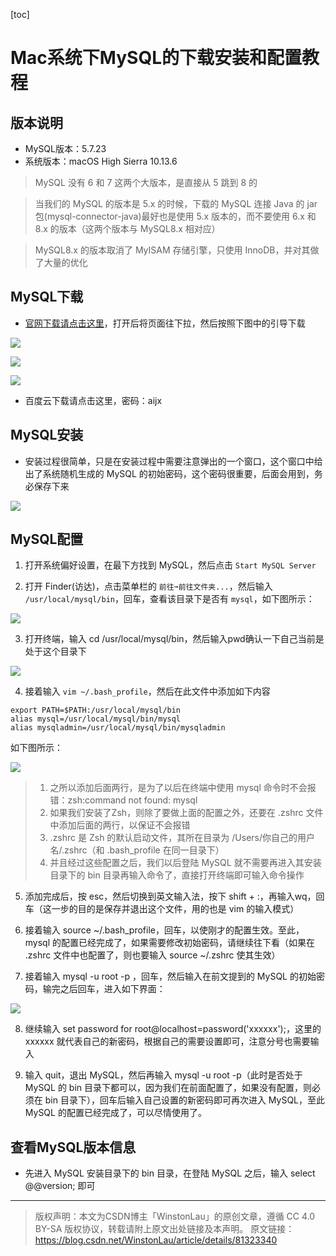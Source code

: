 [toc]

# Mac系统下MySQL的下载安装和配置教程


## 版本说明
- MySQL版本：5.7.23
- 系统版本：macOS High Sierra 10.13.6

> MySQL 没有 6 和 7 这两个大版本，是直接从 5 跳到 8 的

> 当我们的 MySQL 的版本是 5.x 的时候，下载的 MySQL 连接 Java 的 jar 包(mysql-connector-java)最好也是使用 5.x 版本的，而不要使用 6.x 和 8.x 的版本（这两个版本与 MySQL8.x 相对应）

>  MySQL8.x 的版本取消了 MyISAM 存储引擎，只使用 InnoDB，并对其做了大量的优化

## MySQL下载

- [官网下载请点击这里](https://dev.mysql.com/downloads/mysql/)，打开后将页面往下拉，然后按照下图中的引导下载

![](https://img-blog.csdn.net/20180801010455348?watermark/2/text/aHR0cHM6Ly9ibG9nLmNzZG4ubmV0L1dpbnN0b25MYXU=/font/5a6L5L2T/fontsize/400/fill/I0JBQkFCMA==/dissolve/70)

![](https://img-blog.csdn.net/20180801010908600?watermark/2/text/aHR0cHM6Ly9ibG9nLmNzZG4ubmV0L1dpbnN0b25MYXU=/font/5a6L5L2T/fontsize/400/fill/I0JBQkFCMA==/dissolve/70)

![](https://img-blog.csdn.net/20180801010928539?watermark/2/text/aHR0cHM6Ly9ibG9nLmNzZG4ubmV0L1dpbnN0b25MYXU=/font/5a6L5L2T/fontsize/400/fill/I0JBQkFCMA==/dissolve/70)

- 百度云下载请点击这里，密码：aijx

## MySQL安装

- 安装过程很简单，只是在安装过程中需要注意弹出的一个窗口，这个窗口中给出了系统随机生成的 MySQL 的初始密码，这个密码很重要，后面会用到，务必保存下来

![](https://img-blog.csdn.net/20180801011837729?watermark/2/text/aHR0cHM6Ly9ibG9nLmNzZG4ubmV0L1dpbnN0b25MYXU=/font/5a6L5L2T/fontsize/400/fill/I0JBQkFCMA==/dissolve/70)



## MySQL配置

1. 打开系统偏好设置，在最下方找到 MySQL，然后点击 `Start MySQL Server`

2. 打开 Finder(访达)，点击菜单栏的 `前往➞前往文件夹...`，然后输入 `/usr/local/mysql/bin`，回车，查看该目录下是否有 `mysql`，如下图所示：

![](https://img-blog.csdn.net/20180801130423122?watermark/2/text/aHR0cHM6Ly9ibG9nLmNzZG4ubmV0L1dpbnN0b25MYXU=/font/5a6L5L2T/fontsize/400/fill/I0JBQkFCMA==/dissolve/70)



3. 打开终端，输入 cd /usr/local/mysql/bin，然后输入pwd确认一下自己当前是处于这个目录下

![](https://img-blog.csdnimg.cn/20190806161354551.png?x-oss-process=image/watermark,type_ZmFuZ3poZW5naGVpdGk,shadow_10,text_aHR0cHM6Ly9ibG9nLmNzZG4ubmV0L1dpbnN0b25MYXU=,size_16,color_FFFFFF,t_70)



4. 接着输入 `vim ~/.bash_profile`，然后在此文件中添加如下内容




```
export PATH=$PATH:/usr/local/mysql/bin
alias mysql=/usr/local/mysql/bin/mysql
alias mysqladmin=/usr/local/mysql/bin/mysqladmin
```

如下图所示：

![](https://img-blog.csdnimg.cn/20190806162118852.png?x-oss-process=image/watermark,type_ZmFuZ3poZW5naGVpdGk,shadow_10,text_aHR0cHM6Ly9ibG9nLmNzZG4ubmV0L1dpbnN0b25MYXU=,size_16,color_FFFFFF,t_70)



> 1. 之所以添加后面两行，是为了以后在终端中使用 mysql 命令时不会报错：zsh:command not found: mysql
> 2. 如果我们安装了Zsh，则除了要做上面的配置之外，还要在 .zshrc 文件中添加后面的两行，以保证不会报错
> 3. .zshrc 是 Zsh 的默认启动文件，其所在目录为 /Users/你自己的用户名/.zshrc（和 .bash_profile 在同一目录下）
> 4. 并且经过这些配置之后，我们以后登陆 MySQL 就不需要再进入其安装目录下的 bin 目录再输入命令了，直接打开终端即可输入命令操作

5. 添加完成后，按 esc，然后切换到英文输入法，按下 shift + :，再输入wq，回车（这一步的目的是保存并退出这个文件，用的也是 vim 的输入模式）

6. 接着输入 source ~/.bash_profile，回车，以使刚才的配置生效。至此，mysql 的配置已经完成了，如果需要修改初始密码，请继续往下看（如果在 .zshrc 文件中也配置了，则也要输入 source ~/.zshrc 使其生效）

7. 接着输入 mysql -u root -p ，回车，然后输入在前文提到的 MySQL 的初始密码，输完之后回车，进入如下界面：

![](https://img-blog.csdn.net/20180801180633279?watermark/2/text/aHR0cHM6Ly9ibG9nLmNzZG4ubmV0L1dpbnN0b25MYXU=/font/5a6L5L2T/fontsize/400/fill/I0JBQkFCMA==/dissolve/70)

8. 继续输入 set password for root@localhost=password('xxxxxx');，这里的 xxxxxx 就代表自己的新密码，根据自己的需要设置即可，注意分号也需要输入

9. 输入 quit，退出 MySQL，然后再输入 mysql -u root -p（此时是否处于 MySQL 的 bin 目录下都可以，因为我们在前面配置了，如果没有配置，则必须在 bin 目录下），回车后输入自己设置的新密码即可再次进入 MySQL，至此 MySQL 的配置已经完成了，可以尽情使用了。

## 查看MySQL版本信息
- 先进入 MySQL 安装目录下的 bin 目录，在登陆 MySQL 之后，输入 select @@version; 即可

<hr/>

> 版权声明：本文为CSDN博主「WinstonLau」的原创文章，遵循 CC 4.0 BY-SA 版权协议，转载请附上原文出处链接及本声明。
> 原文链接：https://blog.csdn.net/WinstonLau/article/details/81323340